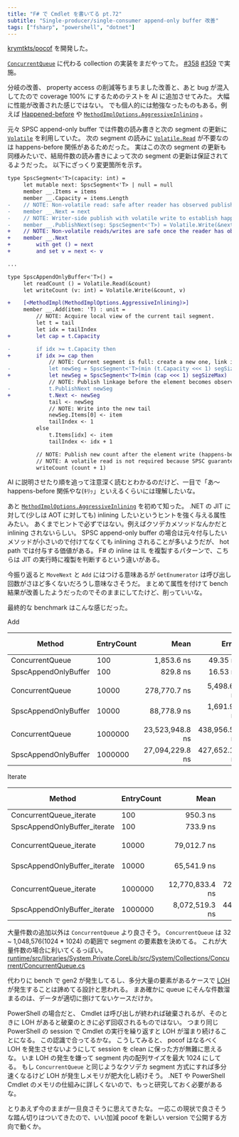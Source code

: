 ```yaml
---
title: "F# で Cmdlet を書いてる pt.72"
subtitle: "Single-producer/single-consumer append-only buffer 改善"
tags: ["fsharp", "powershell", "dotnet"]
---
```


[krymtkts/pocof](https://github.com/krymtkts/pocof) を開発した。

[`ConcurrentQueue`](https://learn.microsoft.com/en-us/dotnet/api/system.collections.concurrent.concurrentqueue-1?view=net-9.0) に代わる collection の実装をまだやってた。
[#358](https://github.com/krymtkts/pocof/pull/358) [#359](https://github.com/krymtkts/pocof/pull/359) で実施。

分岐の改善、 property access の削減等ちまちました改善と、あと bug が混入してたので coverage 100% にするためのテストを AI に追加させてみた。
大幅に性能が改善された感じではない。
でも個人的には勉強なったものもある。例えば [Happened-before](https://en.wikipedia.org/wiki/Happened-before) や [`MethodImplOptions.AggressiveInlining`](https://learn.microsoft.com/en-us/dotnet/api/system.runtime.compilerservices.methodimploptions?view=net-9.0) 。

元々 SPSC append-only buffer では件数の読み書きと次の segment の更新に [`Volatile`](https://learn.microsoft.com/en-us/dotnet/api/system.threading.volatile?view=net-9.0) を利用していた。
次の segment の読みに [`Volatile.Read`](https://learn.microsoft.com/en-us/dotnet/api/system.threading.volatile.read?view=net-9.0) が不要なのは happens-before 関係があるためだった。
実はこの次の segment の更新も同様みたいで、結局件数の読み書きによって次の segment の更新は保証されてるようだった。
以下にざっくり変更箇所を示す。

```diff
type SpscSegment<'T>(capacity: int) =
     let mutable next: SpscSegment<'T> | null = null
     member __.Items = items
     member __.Capacity = items.Length
-    // NOTE: Non-volatile read: safe after reader has observed published count.
-    member __.Next = next
-    // NOTE: Writer-side publish with volatile write to establish happens-before with count increment.
-    member __.PublishNext(seg: SpscSegment<'T>) = Volatile.Write(&next, seg)
+    // NOTE: Non-volatile reads/writes are safe once the reader has observed the published SpscAppendOnlyBuffer.count.
+    member __.Next
+        with get () = next
+        and set v = next <- v

...

type SpscAppendOnlyBuffer<'T>() =
     let readCount () = Volatile.Read(&count)
     let writeCount (v: int) = Volatile.Write(&count, v)

+    [<MethodImpl(MethodImplOptions.AggressiveInlining)>]
     member __.Add(item: 'T) : unit =
         // NOTE: Acquire local view of the current tail segment.
         let t = tail
         let idx = tailIndex
+        let cap = t.Capacity

-        if idx >= t.Capacity then
+        if idx >= cap then
             // NOTE: Current segment is full: create a new one, link it, and advance tail.
-            let newSeg = SpscSegment<'T>(min (t.Capacity <<< 1) segSizeMax)
+            let newSeg = SpscSegment<'T>(min (cap <<< 1) segSizeMax)
             // NOTE: Publish linkage before the element becomes observable via count.
-            t.PublishNext newSeg
+            t.Next <- newSeg
             tail <- newSeg
             // NOTE: Write into the new tail
             newSeg.Items[0] <- item
             tailIndex <- 1
         else
             t.Items[idx] <- item
             tailIndex <- idx + 1

         // NOTE: Publish new count after the element write (happens-before for reader).
         // NOTE: A volatile read is not required because SPSC guarantees a single writer.
         writeCount (count + 1)
```

AI に説明させたり順を追って注意深く読むとわかるのだけど、一目で「あ～ happens-before 関係やな(ｷﾘｯ」といえるくらいには理解したいな。

あと [`MethodImplOptions.AggressiveInlining`](https://learn.microsoft.com/en-us/dotnet/api/system.runtime.compilerservices.methodimploptions?view=net-9.0) を初めて知った。
.NET の JIT に対して(少しは AOT に対しても) inlining したいというヒントを強く与える属性みたい。
あくまでヒントで必ずではない。例えばクソデカメソッドなんかだと inlining されないらしい。
SPSC append-only buffer の場合は元々付与したいメソッドが小さいので付けてなくても inlining されることが多いようだが、 hot path では付与する価値がある。
F# の inline は IL を複製するパターンで、こちらは JIT の実行時に複製を判断するという違いがある。

今振り返ると `MoveNext` と `Add` にはつける意味あるが `GetEnumerator` は呼び出し回数がさほど多くないだろうし意味なさそうだ。
まとめて属性を付けて bench 結果が改善したようだったのでそのままにしてたけど、削っていいな。

最終的な benchmark はこんな感じだった。

Add

| Method               | EntryCount | Mean            | Error         | StdDev        | Ratio | RatioSD | Gen0      | Gen1     | Gen2    | Allocated   | Alloc Ratio |
|--------------------- |----------- |----------------:|--------------:|--------------:|------:|--------:|----------:|---------:|--------:|------------:|------------:|
| ConcurrentQueue      | 100        |      1,853.6 ns |      49.35 ns |     141.60 ns |  1.01 |    0.11 |    1.0529 |        - |       - |     4.31 KB |        1.00 |
| SpscAppendOnlyBuffer | 100        |        829.8 ns |      16.53 ns |      33.40 ns |  0.45 |    0.04 |    0.2575 |        - |       - |     1.05 KB |        0.24 |
|                      |            |                 |               |               |       |         |           |          |         |             |             |
| ConcurrentQueue      | 10000      |    278,770.7 ns |   5,498.68 ns |   9,773.89 ns |  1.00 |    0.05 |   41.5039 |  41.5039 | 41.5039 |   257.83 KB |        1.00 |
| SpscAppendOnlyBuffer | 10000      |     88,778.9 ns |   1,691.91 ns |   3,177.83 ns |  0.32 |    0.02 |   19.4092 |        - |       - |    79.66 KB |        0.31 |
|                      |            |                 |               |               |       |         |           |          |         |             |             |
| ConcurrentQueue      | 1000000    | 23,523,948.8 ns | 438,956.52 ns | 505,502.98 ns |  1.00 |    0.03 |  125.0000 |  93.7500 | 93.7500 | 16387.36 KB |        1.00 |
| SpscAppendOnlyBuffer | 1000000    | 27,094,229.8 ns | 427,652.16 ns | 357,108.92 ns |  1.15 |    0.03 | 1281.2500 | 937.5000 |       - |  7868.55 KB |        0.48 |

Iterate

| Method                       | EntryCount | Mean            | Error         | StdDev          | Median          | Ratio | RatioSD | Gen0   | Allocated | Alloc Ratio |
|----------------------------- |----------- |----------------:|--------------:|----------------:|----------------:|------:|--------:|-------:|----------:|------------:|
| ConcurrentQueue_iterate      | 100        |        950.3 ns |      18.94 ns |        54.04 ns |        950.3 ns |  1.00 |    0.08 | 0.0172 |      72 B |        1.00 |
| SpscAppendOnlyBuffer_iterate | 100        |        733.9 ns |      14.60 ns |        22.29 ns |        737.6 ns |  0.77 |    0.05 | 0.0134 |      56 B |        0.78 |
|                              |            |                 |               |                 |                 |       |         |        |           |             |
| ConcurrentQueue_iterate      | 10000      |     79,012.7 ns |   1,571.08 ns |     2,989.13 ns |     78,779.6 ns |  1.00 |    0.05 |      - |      72 B |        1.00 |
| SpscAppendOnlyBuffer_iterate | 10000      |     65,541.9 ns |   1,287.66 ns |     2,541.71 ns |     65,775.4 ns |  0.83 |    0.04 |      - |      56 B |        0.78 |
|                              |            |                 |               |                 |                 |       |         |        |           |             |
| ConcurrentQueue_iterate      | 1000000    | 12,770,833.4 ns | 727,602.69 ns | 2,099,300.27 ns | 12,829,000.0 ns |  1.03 |    0.25 |      - |      74 B |        1.00 |
| SpscAppendOnlyBuffer_iterate | 1000000    |  8,072,519.3 ns | 442,006.93 ns | 1,232,138.74 ns |  7,454,282.8 ns |  0.65 |    0.15 |      - |      62 B |        0.84 |

大量件数の追加以外は `ConcurrentQueue` より良さそう。
`ConcurrentQueue` は 32 ~ 1,048,576(1024 * 1024) の範囲で segment の要素数を決めてる。
これが大量件数の場合に利いてくるっぽい。
[runtime/src/libraries/System.Private.CoreLib/src/System/Collections/Concurrent/ConcurrentQueue.cs](https://github.com/dotnet/runtime/blob/4076cf5ddd119af41bc1122be8e079ff23003095/src/libraries/System.Private.CoreLib/src/System/Collections/Concurrent/ConcurrentQueue.cs#L42-L49)

代わりに bench で gen2 が発生してるし、多分大量の要素があるケースで [LOH](https://learn.microsoft.com/en-us/dotnet/standard/garbage-collection/large-object-heap) が発生することは諦めてる設計と思われる。
まあ確かに queue にそんな件数溜まるのは、データが適切に捌けてないケースだけか。

PowerShell の場合だと、 Cmdlet は呼び出しが終われば破棄されるが、そのときに LOH があると破棄のときに必ず回収されるものではない。
つまり同じ PowerShell の session で Cmdlet の実行を繰り返すと LOH が溜まり続けることになる。
この認識で合ってるかな。
こうしてみると、 pocof はなるべく LOH を発生させないようにして session を clean に保った方が無難に思えるな。
いま LOH の発生を嫌って segment 内の配列サイズを最大 1024 にしてる。
もし `ConcurrentQueue` と同じようなクソデカ segment 方式にすれば多分速くなるけど LOH が発生しメモリが肥大化し続けそう。
.NET や PowerShell Cmdlet のメモリの仕組みに詳しくないので、もっと研究しておく必要があるな。

とりあえず今のままが一旦良さそうに思えてきたな。
一応この現状で良さそうな踏ん切りはついてきたので、いい加減 pocof を新しい version で公開する方向で動くか。
